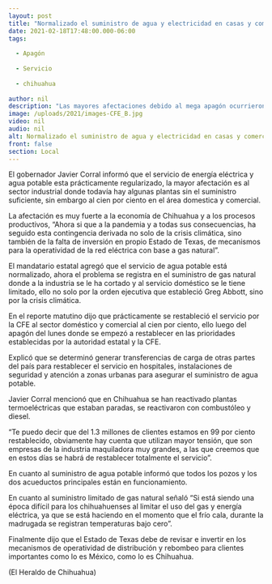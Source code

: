 ```yaml
---
layout: post
title: "Normalizado el suministro de agua y electricidad en casas y comercios"
date: 2021-02-18T17:48:00.000-06:00
tags:
  
  - Apagón
  
  - Servicio
  
  - chihuahua
  
author: nil
description: "Las mayores afectaciones debido al mega apagón ocurrieron en la industria"
image: /uploads/2021/images-CFE_B.jpg
video: nil
audio: nil
alt: Normalizado el suministro de agua y electricidad en casas y comercios
front: false
section: Local
---
```


El gobernador Javier Corral informó que el servicio de energía eléctrica y agua potable esta prácticamente regularizado, la mayor afectación es al sector industrial donde todavía hay algunas plantas sin el suministro suficiente, sin embargo al cien por ciento en el área domestica y comercial.

La afectación es muy fuerte a la economía de Chihuahua y a los procesos productivos, “Ahora si que a la pandemia y a todas sus consecuencias, ha seguido esta contingencia derivada no solo de la crisis climática, sino también de la falta de inversión en propio Estado de Texas, de mecanismos para la operatividad de la red eléctrica con base a gas natural”.

El mandatario estatal agregó que el servicio de agua potable está normalizado, ahora el problema se registra en el suministro de gas natural donde a la industria se le ha cortado y al servicio doméstico se le tiene limitado, ello no solo por la orden ejecutiva que estableció Greg Abbott, sino por la crisis climática.

En el reporte matutino dijo que prácticamente se restableció el servicio por la CFE al sector doméstico y comercial al cien por ciento, ello luego del apagón del lunes donde se empezó a restablecer en las prioridades establecidas por la autoridad estatal y la CFE.

Explicó que se determinó generar transferencias de carga de otras partes del país para restablecer el servicio en hospitales, instalaciones de seguridad y atención a zonas urbanas para asegurar el suministro de agua potable.

Javier Corral mencionó que en Chihuahua se han reactivado plantas termoeléctricas que estaban paradas, se reactivaron con combustóleo y diesel.

“Te puedo decir que del 1.3 millones de clientes estamos en 99 por ciento restablecido, obviamente hay cuenta que utilizan mayor tensión, que son empresas de la industria maquiladora muy grandes, a las que creemos que en estos días se habrá de restablecer totalmente el servicio”.

En cuanto al suministro de agua potable informó que todos los pozos y los dos acueductos principales están en funcionamiento.

En cuanto al suministro limitado de gas natural señaló “Si está siendo una época difícil para los chihuahuenses al limitar el uso del gas y energía eléctrica, ya que se está haciendo en el momento que el frío cala, durante la madrugada se registran temperaturas bajo cero”.

Finalmente dijo que el Estado de Texas debe de revisar e invertir en los mecanismos de operatividad de distribución y rebombeo para clientes importantes como lo es México, como lo es Chihuahua.

(El Heraldo de Chihuahua)
